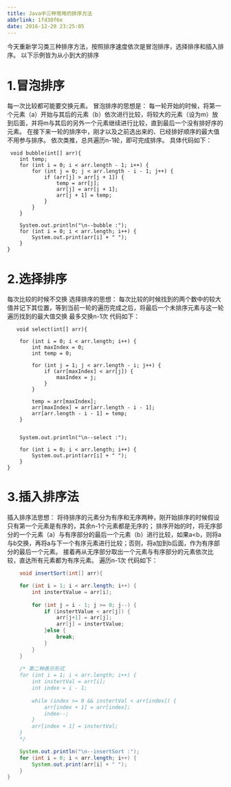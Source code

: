 ```yaml
---
title: Java中三种常用的排序方法
abbrlink: 1fd30f6e
date: 2016-12-20 23:25:05
---
```




今天重新学习类三种排序方法，按照排序速度依次是冒泡排序，选择排序和插入排序。
以下示例皆为从小到大的排序

# 1.冒泡排序
每一次比较都可能要交换元素。
冒泡排序的思想是：
每一轮开始的时候，将第一个元素（a）开始与其后的元素（b）依次进行比较，将较大的元素（设为m）放到后面，并将m与其后的另外一个元素继续进行比较，直到最后一个没有排好序的元素。
在接下来一轮的排序中，刚才以及之前选出来的、已经排好顺序的最大值不用参与排序。
依次类推，总共遍历n-1轮，即可完成排序。
具体代码如下：


     void bubble(int[] arr){
    	int temp;
    	for (int i = 0; i < arr.length - 1; i++) {
    		for (int j = 0; j < arr.length - i - 1; j++) {
    			if (arr[j] > arr[j + 1]) {
    				temp = arr[j];
    				arr[j] = arr[j + 1];
    				arr[j + 1] = temp;
    			}
    		}
    	}
    	
    	System.out.println("\n--bubble :");
    	for (int i = 0; i < arr.length; i++) {
    		System.out.print(arr[i] + " ");
    	}
    }


# 2.选择排序
每次比较的时候不交换
选择排序的思想：
每次比较的时候找到的两个数中的较大值并记下其位置，等到当前一轮的遍历完成之后，将最后一个未排序元素与这一轮遍历找到的最大值交换
最多交换n-1次
代码如下：

       void select(int[] arr){
    
    	for (int i = 0; i < arr.length; i++) {
    		int maxIndex = 0;
    		int temp = 0;
    	
    		for (int j = 1; j < arr.length - i; j++) {
    			if (arr[maxIndex] < arr[j]) {
    				maxIndex = j;
    			}
    		}
    		
    		temp = arr[maxIndex];
    		arr[maxIndex] = arr[arr.length - i - 1];
    		arr[arr.length - i - 1] = temp;
    	}


		System.out.println("\n--select :");
	
		for (int i = 0; i < arr.length; i++) {
			System.out.print(arr[i] + " ");
		}
	}

# 3.插入排序法
插入排序法思想：
将待排序的元素分为有序和无序两种，刚开始排序的时候假设只有第一个元素是有序的，其余n-1个元素都是无序的；
排序开始的时，将无序部分的一个元素（a）与有序部分的最后一个元素（b）进行比较，如果a<b，则将a与b交换，再将a与下一个有序元素进行比较；否则，将a加到b后面，作为有序部分的最后一个元素。
接着再从无序部分取出一个元素与有序部分的元素依次比较，直达所有元素都为有序元素。
遍历n-1次
代码如下：

```java
    void insertSort(int[] arr){

	for (int i = 1; i < arr.length; i++) {
		int instertValue = arr[i];
		
		for (int j = i - 1; j >= 0; j--) {
			if (instertValue < arr[j]) {
				arr[j+1] = arr[j];
				arr[j] = instertValue;
			}else {
				break;
			}
		}
	}
	
	/* 第二种表示形式
	for (int i = 1; i < arr.length; i++) {
		int instertVal = arr[i];
		int index = i - 1;
		
		while (index >= 0 && instertVal < arr[index]) {
			arr[index + 1] = arr[index];
			index--;
		}
		arr[index + 1] = instertVal;
	}		
	*/

	System.out.println("\n--insertSort :");
	for (int i = 0; i < arr.length; i++) {
		System.out.print(arr[i] + " ");
	}
}
```

